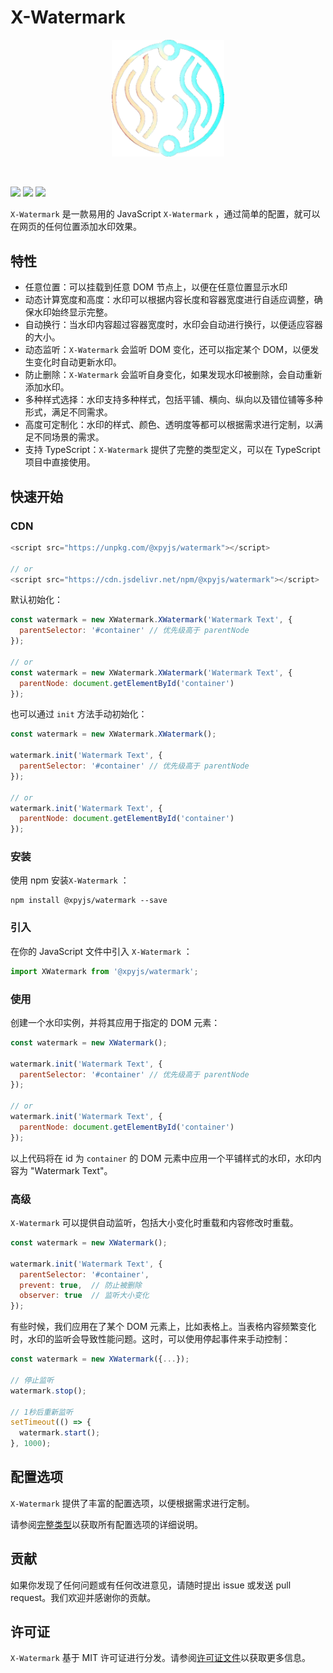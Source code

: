 # X-Watermark

<p align="center">
   <img width="180" src="./logo.png" alt="logo">
</p>
<br/>

![](https://img.shields.io/npm/v/@xpyjs/watermark.svg) ![](https://badgen.net/npm/dt/@xpyjs/watermark) ![](https://img.shields.io/npm/l/@xpyjs/watermark.svg)

`X-Watermark` 是一款易用的 JavaScript `X-Watermark` ，通过简单的配置，就可以在网页的任何位置添加水印效果。

## 特性

- 任意位置：可以挂载到任意 DOM 节点上，以便在任意位置显示水印
- 动态计算宽度和高度：水印可以根据内容长度和容器宽度进行自适应调整，确保水印始终显示完整。
- 自动换行：当水印内容超过容器宽度时，水印会自动进行换行，以便适应容器的大小。
- 动态监听：`X-Watermark` 会监听 DOM 变化，还可以指定某个 DOM，以便发生变化时自动更新水印。
- 防止删除：`X-Watermark` 会监听自身变化，如果发现水印被删除，会自动重新添加水印。
- 多种样式选择：水印支持多种样式，包括平铺、横向、纵向以及错位铺等多种形式，满足不同需求。
- 高度可定制化：水印的样式、颜色、透明度等都可以根据需求进行定制，以满足不同场景的需求。
- 支持 TypeScript：`X-Watermark` 提供了完整的类型定义，可以在 TypeScript 项目中直接使用。

## 快速开始

### CDN

```js
<script src="https://unpkg.com/@xpyjs/watermark"></script>

// or
<script src="https://cdn.jsdelivr.net/npm/@xpyjs/watermark"></script>
```

默认初始化：

```js
const watermark = new XWatermark.XWatermark('Watermark Text', {
  parentSelector: '#container' // 优先级高于 parentNode
});

// or
const watermark = new XWatermark.XWatermark('Watermark Text', {
  parentNode: document.getElementById('container')
});
```

也可以通过 `init` 方法手动初始化：

```js
const watermark = new XWatermark.XWatermark();

watermark.init('Watermark Text', {
  parentSelector: '#container' // 优先级高于 parentNode
});

// or
watermark.init('Watermark Text', {
  parentNode: document.getElementById('container')
});
```

### 安装

使用 npm 安装`X-Watermark` ：

```shell
npm install @xpyjs/watermark --save
```

### 引入

在你的 JavaScript 文件中引入 `X-Watermark` ：

```javascript
import XWatermark from '@xpyjs/watermark';
```

### 使用

创建一个水印实例，并将其应用于指定的 DOM 元素：

```javascript
const watermark = new XWatermark();

watermark.init('Watermark Text', {
  parentSelector: '#container' // 优先级高于 parentNode
});

// or
watermark.init('Watermark Text', {
  parentNode: document.getElementById('container')
});
```

以上代码将在 id 为 `container` 的 DOM 元素中应用一个平铺样式的水印，水印内容为 "Watermark Text"。

### 高级

`X-Watermark` 可以提供自动监听，包括大小变化时重载和内容修改时重载。

```javascript
const watermark = new XWatermark();

watermark.init('Watermark Text', {
  parentSelector: '#container',
  prevent: true,  // 防止被删除
  observer: true  // 监听大小变化
});
```

有些时候，我们应用在了某个 DOM 元素上，比如表格上。当表格内容频繁变化时，水印的监听会导致性能问题。这时，可以使用停起事件来手动控制：

```javascript
const watermark = new XWatermark({...});

// 停止监听
watermark.stop();

// 1秒后重新监听
setTimeout(() => {
  watermark.start();
}, 1000);
```

## 配置选项

`X-Watermark` 提供了丰富的配置选项，以便根据需求进行定制。

请参阅[完整类型](./types/index.d.ts)以获取所有配置选项的详细说明。

## 贡献

如果你发现了任何问题或有任何改进意见，请随时提出 issue 或发送 pull request。我们欢迎并感谢你的贡献。

## 许可证

`X-Watermark` 基于 MIT 许可证进行分发。请参阅[许可证文件](./LICENSE)以获取更多信息。
